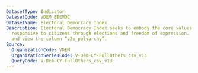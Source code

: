 ```yaml
---
DatasetType: Indicator
DatasetCode: VDEM_EDEMOC
DatasetName: Electoral Democracy Index
Description: Electoral Democracy Index seeks to embody the core values that make rulers
  responsive to citizens through elections and freedom of expression.
  and view the column “v2x_polyarchy”.
Source:
  OrganizationCode: VDEM
  OrganizationSeriesCode: V-Dem-CY-FullOthers_csv_v13 
  QueryCode: V-Dem-CY-FullOthers_csv_v13 
---
```


